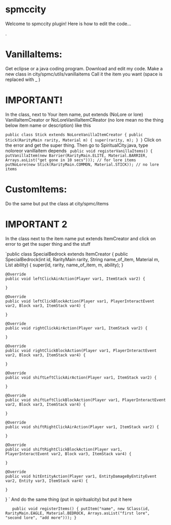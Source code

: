 # spmccity
Welcome to spmccity plugin!
Here is how to edit the code...

.
# VanillaItems:
Get eclipse or a java coding program.
Download and edit my code.
Make a new class in city/spmc/utils/vanillaitems
Call it the item you want (space is replaced with _ )
# IMPORTANT!
In the class, next to Your item name, put extends (NoLore or lore) VanillaItemCreator or NoLoreVanillaItemCReator (no lore mean no the thing below item name or description)
like this

`public class Stick extends NoLoreVanillaItemCreator {
    public Stick(RarityMain rarity, Material m) {
        super(rarity, m);
    }
}`
Click on the error and get the super thing.
Then go to SpiritualCity.java, 
type noloreor vanillaitem depends
` public void registerVanillaItems() {
        putVanillaItem(new Barrier(RarityMain.ELITE, Material.BARRIER, Arrays.asList("get gone in 10 secs"))); // for lore items
        putNoLore(new Stick(RarityMain.COMMON, Material.STICK)); // no lore items`
# CustomItems:
Do the same but put the class at city/spmc/items
# IMPORTANT 2
In the class next to the item name put extends ItemCreator and click on error to get the super thing and the stuff

`public class SpecialBedrock extends ItemCreator {
    public SpecialBedrock(int id, RarityMain rarity, String name_of_item, Material m, List ability) {
        super(id, rarity, name_of_item, m, ability);
    }

    @Override
    public void leftClickAirAction(Player var1, ItemStack var2) {

    }

    @Override
    public void leftClickBlockAction(Player var1, PlayerInteractEvent var2, Block var3, ItemStack var4) {

    }

    @Override
    public void rightClickAirAction(Player var1, ItemStack var2) {

    }

    @Override
    public void rightClickBlockAction(Player var1, PlayerInteractEvent var2, Block var3, ItemStack var4) {

    }

    @Override
    public void shiftLeftClickAirAction(Player var1, ItemStack var2) {

    }

    @Override
    public void shiftLeftClickBlockAction(Player var1, PlayerInteractEvent var2, Block var3, ItemStack var4) {

    }

    @Override
    public void shiftRightClickAirAction(Player var1, ItemStack var2) {

    }

    @Override
    public void shiftRightClickBlockAction(Player var1, PlayerInteractEvent var2, Block var3, ItemStack var4) {

    }

    @Override
    public void hitEntityAction(Player var1, EntityDamageByEntityEvent var2, Entity var3, ItemStack var4) {

    }
}
`
And do the same thing (put in spiritualcity)
but put it here

`   public void registerItems() {
      putItem("name", new SClass(id, RarityMain.EAGLE, Material.BEDROCK, Arrays.asList("first lore", "second lore", "add more")));
    }`
